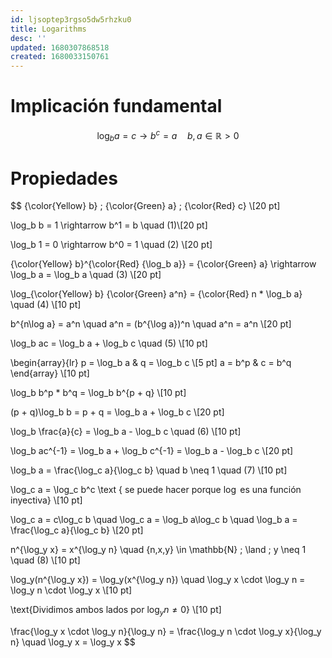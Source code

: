```yaml
---
id: ljsoptep3rgso5dw5rhzku0
title: Logarithms
desc: ''
updated: 1680307868518
created: 1680033150761
---
```


# Implicación fundamental

$$
\log_b a = c \rightarrow b^c = a \quad b,a \in \mathbb{R} > 0
$$

# Propiedades

$$
{\color{Yellow} b} \; {\color{Green} a} \; {\color{Red} c} \\[20 pt]

\log_b b = 1 \rightarrow b^1 = b \quad (1)\\[20 pt]

\log_b 1 = 0 \rightarrow b^0 = 1 \quad (2) \\[20 pt]

{\color{Yellow} b}^{\color{Red} {\log_b a}} = {\color{Green} a} \rightarrow \log_b a = \log_b a \quad (3) \\[20 pt]

\log_{\color{Yellow} b} {\color{Green} a^n} = {\color{Red} n * \log_b a} \quad (4) \\[10 pt]

b^{n\log a} = a^n \quad a^n = (b^{\log a})^n \quad a^n = a^n \\[20 pt]

\log_b ac = \log_b a + \log_b c \quad (5) \\[10 pt]

\begin{array}{lr}
    p = \log_b a & q = \log_b c \\[5 pt]
    a = b^p      & c = b^q
\end{array} \\[10 pt]

\log_b b^p * b^q = \log_b b^{p + q} \\[10 pt]

(p + q)\log_b b = p + q = \log_b a + \log_b c \\[20 pt]

\log_b \frac{a}{c} = \log_b a - \log_b c \quad (6) \\[10 pt]

\log_b ac^{-1} = \log_b a + \log_b c^{-1} = \log_b a - \log_b c \\[20 pt]


\log_b a = \frac{\log_c a}{\log_c b} \quad b \neq 1 \quad (7) \\[10 pt]

\log_c a = \log_c b^c \text { se puede hacer porque $\log$ es una función inyectiva} \\[10 pt]

\log_c a = c\log_c b \quad \log_c a = \log_b a\log_c b \quad \log_b a = \frac{\log_c a}{\log_c b} \\[20 pt]


n^{\log_y x} = x^{\log_y n} \quad \{n,x,y\} \in \mathbb{N} \; \land \; y \neq 1 \quad (8) \\[10 pt]

\log_y(n^{\log_y x}) = \log_y(x^{\log_y n}) \quad \log_y x \cdot \log_y n = \log_y n \cdot \log_y x \\[10 pt]

\text{Dividimos ambos lados por $\log_y n \neq 0$} \\[10 pt]

\frac{\log_y x \cdot \log_y n}{\log_y n} = \frac{\log_y n \cdot \log_y x}{\log_y n} \quad \log_y x = \log_y x
$$